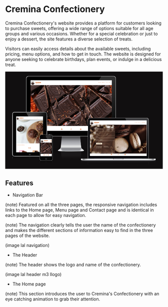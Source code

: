 # Cremina Confectionery
Cremina Confectionery's website provides a platform for customers looking to purchase sweets, offering a wide range of options suitable for all age groups and various occasions. Whether for a special celebration or just to enjoy a dessert, the site features a diverse selection of treats.

Visitors can easily access details about the available sweets, including pricing, menu options, and how to get in touch. The website is designed for anyone seeking to celebrate birthdays, plan events, or indulge in a delicious treat.

![Screenshot of the responsive page](/images/Screenshot.png)

## Features

- Navigation Bar

(note) Featured on all the three pages, the responsive navigation includes links to the Home page, Menu page and Contact page and is identical in each page to allow for easy navigation.  

(note) The navigation clearly tells the user the name of the confectionery and makes the different sections of information easy to find in the three pages of the website.

(image lal navigation)

- The Header 

(note) The header shows the logo and name of the confectionery.

(image lal header m3 llogo)

- The Home page

(note) This section introduces the user to Cremina's Confectionery with an eye catching animation to grab their attention.



 



